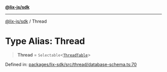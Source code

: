 [**@lix-js/sdk**](../README.md)

***

[@lix-js/sdk](../README.md) / Thread

# Type Alias: Thread

> **Thread** = `Selectable`\<[`ThreadTable`](ThreadTable.md)\>

Defined in: [packages/lix-sdk/src/thread/database-schema.ts:70](https://github.com/pzerelles/opral/blob/e1a1649dcf42f139cb42fdb0f4eb674e7e5863f4/packages/lix-sdk/src/thread/database-schema.ts#L70)
